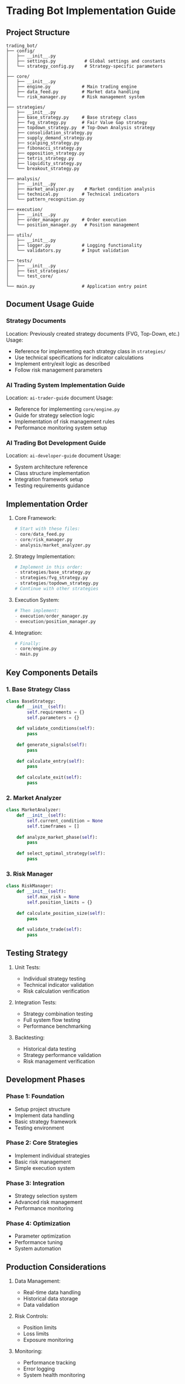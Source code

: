 # Trading Bot Implementation Guide

## Project Structure

```
trading_bot/
├── config/
│   ├── __init__.py
│   ├── settings.py           # Global settings and constants
│   └── strategy_config.py    # Strategy-specific parameters
│
├── core/
│   ├── __init__.py
│   ├── engine.py            # Main trading engine
│   ├── data_feed.py         # Market data handling
│   └── risk_manager.py      # Risk management system
│
├── strategies/
│   ├── __init__.py
│   ├── base_strategy.py     # Base strategy class
│   ├── fvg_strategy.py      # Fair Value Gap strategy
│   ├── topdown_strategy.py  # Top-Down Analysis strategy
│   ├── consolidation_strategy.py
│   ├── supply_demand_strategy.py
│   ├── scalping_strategy.py
│   ├── fibonacci_strategy.py
│   ├── opposition_strategy.py
│   ├── tetris_strategy.py
│   ├── liquidity_strategy.py
│   └── breakout_strategy.py
│
├── analysis/
│   ├── __init__.py
│   ├── market_analyzer.py    # Market condition analysis
│   ├── technical.py         # Technical indicators
│   └── pattern_recognition.py
│
├── execution/
│   ├── __init__.py
│   ├── order_manager.py     # Order execution
│   └── position_manager.py   # Position management
│
├── utils/
│   ├── __init__.py
│   ├── logger.py            # Logging functionality
│   └── validators.py        # Input validation
│
├── tests/
│   ├── __init__.py
│   ├── test_strategies/
│   └── test_core/
│
└── main.py                  # Application entry point
```

## Document Usage Guide

### Strategy Documents
Location: Previously created strategy documents (FVG, Top-Down, etc.)
Usage:
- Reference for implementing each strategy class in `strategies/`
- Use technical specifications for indicator calculations
- Implement entry/exit logic as described
- Follow risk management parameters

### AI Trading System Implementation Guide
Location: `ai-trader-guide` document
Usage:
- Reference for implementing `core/engine.py`
- Guide for strategy selection logic
- Implementation of risk management rules
- Performance monitoring system setup

### AI Trading Bot Development Guide
Location: `ai-developer-guide` document
Usage:
- System architecture reference
- Class structure implementation
- Integration framework setup
- Testing requirements guidance

## Implementation Order

1. Core Framework:
   ```python
   # Start with these files:
   - core/data_feed.py
   - core/risk_manager.py
   - analysis/market_analyzer.py
   ```

2. Strategy Implementation:
   ```python
   # Implement in this order:
   - strategies/base_strategy.py
   - strategies/fvg_strategy.py
   - strategies/topdown_strategy.py
   # Continue with other strategies
   ```

3. Execution System:
   ```python
   # Then implement:
   - execution/order_manager.py
   - execution/position_manager.py
   ```

4. Integration:
   ```python
   # Finally:
   - core/engine.py
   - main.py
   ```

## Key Components Details

### 1. Base Strategy Class
```python
class BaseStrategy:
    def __init__(self):
        self.requirements = {}
        self.parameters = {}
        
    def validate_conditions(self):
        pass
        
    def generate_signals(self):
        pass
        
    def calculate_entry(self):
        pass
        
    def calculate_exit(self):
        pass
```

### 2. Market Analyzer
```python
class MarketAnalyzer:
    def __init__(self):
        self.current_condition = None
        self.timeframes = []
        
    def analyze_market_phase(self):
        pass
        
    def select_optimal_strategy(self):
        pass
```

### 3. Risk Manager
```python
class RiskManager:
    def __init__(self):
        self.max_risk = None
        self.position_limits = {}
        
    def calculate_position_size(self):
        pass
        
    def validate_trade(self):
        pass
```

## Testing Strategy

1. Unit Tests:
   - Individual strategy testing
   - Technical indicator validation
   - Risk calculation verification

2. Integration Tests:
   - Strategy combination testing
   - Full system flow testing
   - Performance benchmarking

3. Backtesting:
   - Historical data testing
   - Strategy performance validation
   - Risk management verification

## Development Phases

### Phase 1: Foundation
- Setup project structure
- Implement data handling
- Basic strategy framework
- Testing environment

### Phase 2: Core Strategies
- Implement individual strategies
- Basic risk management
- Simple execution system

### Phase 3: Integration
- Strategy selection system
- Advanced risk management
- Performance monitoring

### Phase 4: Optimization
- Parameter optimization
- Performance tuning
- System automation

## Production Considerations

1. Data Management:
   - Real-time data handling
   - Historical data storage
   - Data validation

2. Risk Controls:
   - Position limits
   - Loss limits
   - Exposure monitoring

3. Monitoring:
   - Performance tracking
   - Error logging
   - System health monitoring